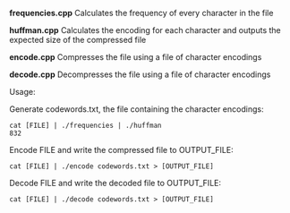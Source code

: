 **frequencies.cpp**
Calculates the frequency of every character in the file

**huffman.cpp**
Calculates the encoding for each character and outputs the expected size of the compressed file

**encode.cpp**
Compresses the file using a file of character encodings

**decode.cpp**
Decompresses the file using a file of character encodings

Usage:

Generate codewords.txt, the file containing the character encodings:

    cat [FILE] | ./frequencies | ./huffman
    832


Encode FILE and write the compressed file to OUTPUT\_FILE:

    cat [FILE] | ./encode codewords.txt > [OUTPUT_FILE]


Decode FILE and write the decoded file to OUTPUT\_FILE:

    cat [FILE] | ./decode codewords.txt > [OUTPUT_FILE]
